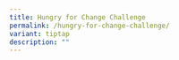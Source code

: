 ```yaml
---
title: Hungry for Change Challenge
permalink: /hungry-for-change-challenge/
variant: tiptap
description: ""
---
```

